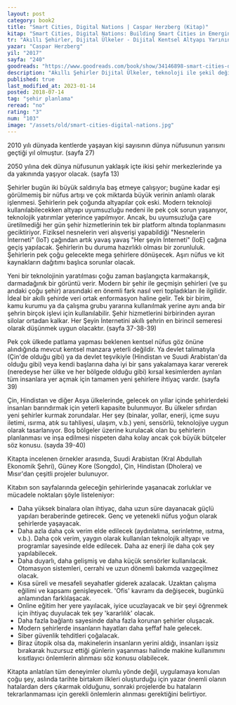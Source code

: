 ```yaml
---
layout: post
category: book2
title: "Smart Cities, Digital Nations | Caspar Herzberg (Kitap)"
kitap: "Smart Cities, Digital Nations: Building Smart Cities in Emerging Countries and Beyond"
tr: "Akıllı Şehirler, Dijital Ülkeler - Dijital Kentsel Altyapı Yarının Kalabalık Dünyasında Nasıl Daha İyi Bir Yaşam Sunabilir"
yazar: "Caspar Herzberg"
yil: "2017"
sayfa: "240"
goodreads: "https://www.goodreads.com/book/show/34146898-smart-cities-digital-nations"
description: "Akıllı Şehirler Dijital Ülkeler, teknoloji ile şekil değiştiren şehirciliği anlatan bir kitap."
published: true
last_modified_at: 2023-01-14
posted: 2018-07-14
tag: "şehir planlama"
reread: "no"
rating: "3"
num: "103"
image: "/assets/old/smart-cities-digital-nations.jpg"
---
```


2010 yılı dünyada kentlerde yaşayan kişi sayısının dünya nüfusunun yarısını geçtiği yıl olmuştur. (sayfa 27)

2050 yılına dek dünya nüfusunun yaklaşık içte ikisi şehir merkezlerinde ya da yakınında yaşıyor olacak. (sayfa 13)

Şehirler bugün iki büyük saldırıyla baş etmeye çalışıyor; bugüne kadar eşi görülmemiş bir nüfus artışı ve çok miktarda büyük verinin anlamlı olarak işlenmesi. Şehirlerin pek çoğunda altyapılar çok eski. Modern teknoloji kullanılabilecekken altyapı uyumsuzluğu nedeni ile pek çok sorun yaşanıyor, teknolojik yatırımlar yeterince yapılmıyor. Ancak, bu uyumsuzluğa çare üretilmediği her gün şehir hizmetlerinin tek bir platform altında toplanmasını geciktiriyor. Fiziksel nesnelerin veri alışverişi yapabildiği "Nesnelerin İnterneti" (IoT) çağından artık yavaş yavaş "Her şeyin İnterneti" (IoE) çağına geçiş yapılacak. Şehirlerin bu duruma hazırlıklı olması bir zorunluluk. Şehirlerin pek çoğu gelecekte mega şehirlere dönüşecek. Aşırı nüfus ve kit kaynakların dağıtımı başlıca sorunlar olacak.

Yeni bir teknolojinin yaratılması çoğu zaman başlangıçta karmakarışık, darmadağınık bir görüntü verir. Modern bir şehir ile geçmişin şehirleri (ve şu andaki çoğu şehir) arasındaki en önemli fark nasıl veri topladıkları ile ilgilidir. İdeal bir akıllı şehirde veri ortak enformasyon haline gelir. Tek bir birim, kamu kurumu ya da çalışma grubu yararına kullanılmak yerine aynı anda bir şehrin birçok işlevi için kullanılabilir. Şehir hizmetlerini birbirinden ayıran silolar ortadan kalkar. Her Şeyin İnternetini akıllı şehrin en birincil semeresi olarak düşünmek uygun olacaktır. (sayfa 37-38-39)

Pek çok ülkede patlama yapması beklenen kentsel nüfus göz önüne alındığında mevcut kentsel manzara yeterli değildir. Ya devlet talimatıyla (Çin'de olduğu gibi) ya da devlet teşvikiyle (Hindistan ve Suudi Arabistan'da olduğu gibi) veya kendi başlarına daha iyi bir şans yakalamaya karar vererek (neredeyse her ülke ve her bölgede olduğu gibi) kırsal kesimlerden ayrılan tüm insanlara yer açmak için tamamen yeni şehirlere ihtiyaç vardır. (sayfa 39)

Çin, Hindistan ve diğer Asya ülkelerinde, gelecek on yıllar içinde şehirlerdeki insanları barındırmak için yeterli kapasite bulunmuyor. Bu ülkeler sıfırdan yeni şehirler kurmak zorundalar. Her şey (binalar, yollar, enerji, içme suyu iletimi, ısırma, atık su tahliyesi, ulaşım, v.b.) yeni, sensörlü, teknolojiye uygun olarak tasarlanıyor. Boş bölgeler üzerine kurulacak olan bu şehirlerin planlanması ve inşa edilmesi nispeten daha kolay ancak çok büyük bütçeler söz konusu. (sayda 39-40)

Kitapta incelenen örnekler arasında, Suudi Arabistan (Kral Abdullah Ekonomik Şehri), Güney Kore (Songdo), Çin, Hindistan (Dholera) ve Mısır'dan çeşitli projeler bulunuyor.

Kitabın son sayfalarında geleceğin şehirlerinde yaşanacak zorluklar ve mücadele noktaları şöyle listeleniyor:

- Daha yüksek binalara olan ihtiyaç, daha uzun süre dayanacak güçlü yapıları beraberinde getirecek. Genç ve yetenekli nüfus yoğun olarak şehirlerde yaşayacak.
- Daha azla daha çok verim elde edilecek (aydınlatma, serinletme, ısıtma, v.b.). Daha çok verim, yaygın olarak kullanılan teknolojik altyapı ve programlar sayesinde elde edilecek. Daha az enerji ile daha çok şey yapılabilecek.
- Daha duyarlı, daha gelişmiş ve daha küçük sensörler kullanılacak. Otomasyon sistemleri, cerrahi ve uzun dönemli bakımda vazgeçilmez olacak.
- Kısa süreli ve mesafeli seyahatler giderek azalacak. Uzaktan çalışma eğilimi ve kapsamı genişleyecek. 'Ofis' kavramı da değişecek, bugünkü anlamından farklılaşacak.
- Online eğitim her yere yayılacak, iyice ucuzlayacak ve bir şeyi öğrenmek için ihtiyaç duyulacak tek şey 'kararlılık' olacak.
- Daha fazla bağlantı sayesinde daha fazla korunan şehirler oluşacak.
- Modern şehirlerde insanların hayatları daha şeffaf hale gelecek.
- Siber güvenlik tehditleri çoğalacak.
- Biraz ütopik olsa da, makinelerin insanların yerini aldığı, insanları işsiz bırakarak huzursuz ettiği günlerin yaşanması halinde makine kullanımını kısıtlayıcı önlemlerin alınması söz konusu olabilecek.

Kitapta anlatılan tüm deneyimler olumlu yönde değil, uygulamaya konulan çoğu şey, aslında tarihte birtakım ilkleri oluşturduğu için yazar önemli olanın hatalardan ders çıkarmak olduğunu, sonraki projelerde bu hataların tekrarlanmaması için gerekli önlemlerin alınması gerektiğini belirtiyor.
